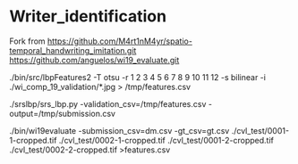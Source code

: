 # Writer_identification
Fork from https://github.com/M4rt1nM4yr/spatio-temporal_handwriting_imitation.git
          https://github.com/anguelos/wi19_evaluate.git
          
          
          
./bin/src/lbpFeatures2 -T otsu -r 1 2 3 4 5 6 7 8 9 10 11 12 -s bilinear -i ./wi_comp_19_validation/*.jpg > /tmp/features.csv

./srslbp/srs_lbp.py -validation_csv=/tmp/features.csv -output=/tmp/submission.csv


./bin/wi19evaluate -submission_csv=dm.csv -gt_csv=gt.csv 
./cvl_test/0001-1-cropped.tif ./cvl_test/0002-1-cropped.tif ./cvl_test/0001-2-cropped.tif ./cvl_test/0002-2-cropped.tif  >features.csv

